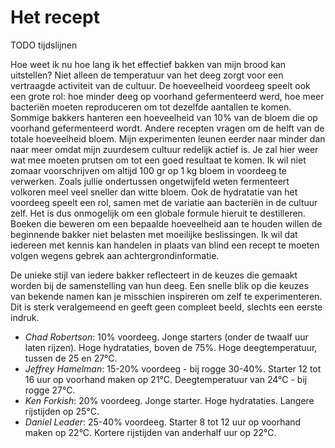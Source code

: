 
# Het recept

TODO tijdslijnen

Hoe weet ik nu hoe lang ik het effectief bakken van mijn brood kan uitstellen? 
Niet alleen de temperatuur van het deeg zorgt voor een vertraagde activiteit van de cultuur. De hoeveelheid voordeeg speelt ook een grote rol: hoe minder deeg op voorhand gefermenteerd werd, hoe meer bacteriën moeten reproduceren om tot dezelfde aantallen te komen. Sommige bakkers hanteren een hoeveelheid van 10% van de bloem die op voorhand gefermenteerd wordt. Andere recepten vragen om de helft van de totale hoeveelheid bloem. Mijn experimenten leunen eerder naar minder dan naar meer omdat mijn zuurdesem cultuur redelijk actief is. Je zal hier weer wat mee moeten prutsen om tot een goed resultaat te komen. Ik wil niet zomaar voorschrijven om altijd 100 gr op 1 kg bloem in voordeeg te verwerken. Zoals jullie ondertussen ongetwijfeld weten fermenteert volkoren meel veel sneller dan witte bloem. Ook de hydratatie van het voordeeg speelt een rol, samen met de variatie aan bacteriën in de cultuur zelf. 
Het is dus onmogelijk om een globale formule hieruit te destilleren. Boeken die beweren om een bepaalde hoeveelheid aan te houden willen de beginnende bakker niet belasten met moeilijke beslissingen. Ik wil dat iedereen met kennis kan handelen in plaats van blind een recept te moeten volgen wegens gebrek aan achtergrondinformatie. 

De unieke stijl van iedere bakker reflecteert in de keuzes die gemaakt worden bij de samenstelling van hun deeg. Een snelle blik op die keuzes van bekende namen kan je misschien inspireren om zelf te experimenteren. Dit is sterk veralgemeend en geeft geen compleet beeld, slechts een eerste indruk. 

* _Chad Robertson_: 10% voordeeg. Jonge starters (onder de twaalf uur laten rijzen). Hoge hydrataties, boven de 75%. Hoge deegtemperatuur, tussen de 25 en 27°C. 
* _Jeffrey Hamelman_: 15-20% voordeeg - bij rogge 30-40%. Starter 12 tot 16 uur op voorhand maken op 21°C. Deegtemperatuur van 24°C - bij rogge 27°C.
* _Ken Forkish_: 20% voordeeg. Jonge starter. Hoge hydrataties. Langere rijstijden op 25°C.
* _Daniel Leader_: 25-40% voordeeg. Starter 8 tot 12 uur op voorhand maken op 22°C. Kortere rijstijden van anderhalf uur op 22°C. 
